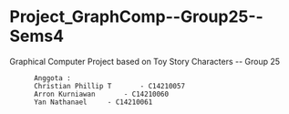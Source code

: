 # Project_GraphComp--Group25--Sems4
Graphical Computer Project based on Toy Story Characters -- Group 25

          Anggota :
          Christian Phillip T	 	- C14210057
          Arron Kurniawan 		- C14210060
          Yan Nathanael		- C14210061
